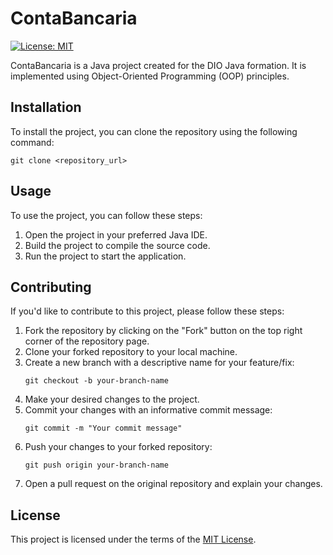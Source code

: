 # ContaBancaria

[![License: MIT](https://img.shields.io/badge/License-MIT-yellow.svg)](https://opensource.org/licenses/MIT) 

ContaBancaria is a Java project created for the DIO Java formation. It is implemented using Object-Oriented Programming (OOP) principles.

## Installation

To install the project, you can clone the repository using the following command:

```
git clone <repository_url>
```

## Usage

To use the project, you can follow these steps:

1. Open the project in your preferred Java IDE.
2. Build the project to compile the source code.
3. Run the project to start the application.

## Contributing

If you'd like to contribute to this project, please follow these steps:

1. Fork the repository by clicking on the "Fork" button on the top right corner of the repository page.
2. Clone your forked repository to your local machine.
3. Create a new branch with a descriptive name for your feature/fix: 
   ```
   git checkout -b your-branch-name
   ```
4. Make your desired changes to the project.
5. Commit your changes with an informative commit message:
   ```
   git commit -m "Your commit message"
   ```
6. Push your changes to your forked repository:
   ```
   git push origin your-branch-name
   ```
7. Open a pull request on the original repository and explain your changes.

## License

This project is licensed under the terms of the [MIT License](https://opensource.org/licenses/MIT).
